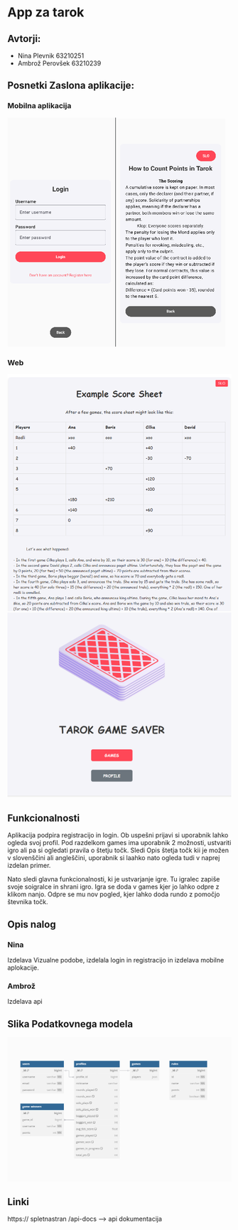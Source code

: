 # App za tarok

## Avtorji:
- Nina Plevnik 63210251
- Ambrož Perovšek 63210239

## Posnetki Zaslona aplikacije:
### Mobilna aplikacija
![alt text](https://github.com/niny8888/TarokAppMobile/blob/main/screenshots/screenshot_Login.png?raw=true)
![alt text](https://github.com/niny8888/TarokAppMobile/blob/main/screenshots/screenshot_Rules.png?raw=true)

### Web
![alt text](https://github.com/PotatoHunter12/cardApp23/blob/main/Screenshots/screenshot_example.png?raw=true)
![alt text](https://github.com/PotatoHunter12/cardApp23/blob/main/Screenshots/screenshot_home.png?raw=true)

## Funkcionalnosti
Aplikacija podpira registracijo in login. Ob uspešni prijavi si uporabnik lahko ogleda svoj profil.
Pod razdelkom games ima uporabnik 2 možnosti, ustvariti igro ali pa si ogledati pravila o štetju točk.
Sledi Opis štetja točk kii je možen v slovenščini ali angleščini, uporabnik si laahko nato ogleda tudi v naprej izdelan primer.

Nato sledi glavna funkcionalnosti, ki je ustvarjanje igre. Tu igralec zapiše svoje soigralce in shrani igro.
Igra se doda v games kjer jo lahko odpre z klikom nanjo. Odpre se mu nov pogled, kjer lahko doda rundo z pomočjo števnika točk.

## Opis nalog
### Nina
Izdelava Vizualne podobe, izdelala login in registracijo in izdelava mobilne aplokacije.
### Ambrož
Izdelava api

## Slika Podatkovnega modela
![alt text](https://github.com/PotatoHunter12/cardApp23/blob/main/Screenshots/screenshot_baze.png?raw=true)

## Linki
https:// spletnastran /api-docs --> api dokumentacija

